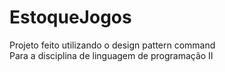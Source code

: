 # EstoqueJogos

Projeto feito utilizando o design pattern command  
Para a disciplina de linguagem de programação II

